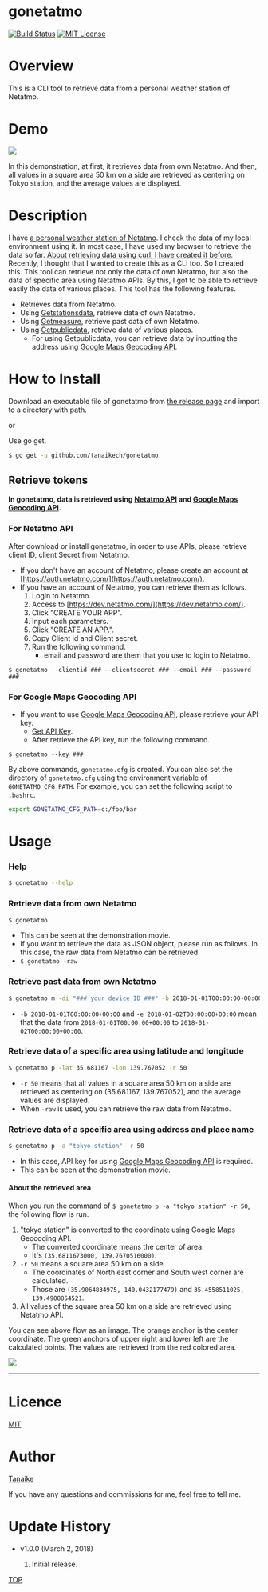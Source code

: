 gonetatmo
=====

<a name="TOP"></a>
[![Build Status](https://travis-ci.org/tanaikech/gonetatmo.svg?branch=master)](https://travis-ci.org/tanaikech/gonetatmo)
[![MIT License](http://img.shields.io/badge/license-MIT-blue.svg?style=flat)](LICENCE)

<a name="Overview"></a>
# Overview
This is a CLI tool to retrieve data from a personal weather station of Netatmo.

# Demo
![](images/demo.gif)

In this demonstration, at first, it retrieves data from own Netatmo. And then, all values in a square area 50 km on a side are retrieved as centering on Tokyo station, and the average values are displayed.

<a name="Description"></a>
# Description
I have [a personal weather station of Netatmo](https://www.netatmo.com/en-US/product/weather/weatherstation). I check the data of my local environment using it. In most case, I have used my browser to retrieve the data so far. [About retrieving data using curl, I have created it before.](https://github.com/tanaikech/cui4netatmo) Recently, I thought that I wanted to create this as a CLI too. So I created this. This tool can retrieve not only the data of own Netatmo, but also the data of specific area using Netatmo APIs. By this, I got to be able to retrieve easily the data of various places. This tool has the following features.

- Retrieves data from Netatmo.
- Using [Getstationsdata](https://dev.netatmo.com/resources/technical/reference/weatherstation/getstationsdata), retrieve data of own Netatmo.
- Using [Getmeasure](https://dev.netatmo.com/resources/technical/reference/common/getmeasure), retrieve past data of own Netatmo.
- Using [Getpublicdata](https://dev.netatmo.com/en-US/resources/technical/reference/weatherapi/getpublicdata), retrieve data of various places.
    - For using Getpublicdata, you can retrieve data by inputting the address using [Google Maps Geocoding API](https://developers.google.com/maps/documentation/geocoding/intro?hl=en).

# How to Install
Download an executable file of gonetatmo from [the release page](https://github.com/tanaikech/gonetatmo/releases) and import to a directory with path.

or

Use go get.

~~~bash
$ go get -u github.com/tanaikech/gonetatmo
~~~

## Retrieve tokens
**In gonetatmo, data is retrieved using [Netatmo API](https://dev.netatmo.com/en-US/resources/technical/reference) and [Google Maps Geocoding API](https://developers.google.com/maps/documentation/geocoding/intro?hl=en).**

### For Netatmo API
After download or install gonetatmo, in order to use APIs, please retrieve client ID, client Secret from Netatmo.

- If you don't have an account of Netatmo, please create an account at [https://auth.netatmo.com/](https://auth.netatmo.com/).
- If you have an account of Netatmo, you can retrieve them as follows.
    1. Login to Netatmo.
    1. Access to [https://dev.netatmo.com/](https://dev.netatmo.com/).
    1. Click "CREATE YOUR APP".
    1. Input each parameters.
    1. Click "CREATE AN APP.".
    1. Copy Client id and Client secret.
    1. Run the following command.
        - email and password are them that you use to login to Netatmo.

~~~
$ gonetatmo --clientid ### --clientsecret ### --email ### --password ###
~~~

### For Google Maps Geocoding API
- If you want to use [Google Maps Geocoding API](https://developers.google.com/maps/documentation/geocoding/intro?hl=en), please retrieve your API key.
    - [Get API Key](https://developers.google.com/maps/documentation/geocoding/get-api-key?hl=en).
    - After retrieve the API key, run the following command.

~~~
$ gonetatmo --key ###
~~~

By above commands, ``gonetatmo.cfg`` is created. You can also set the directory of ``gonetatmo.cfg`` using the environment variable of ``GONETATMO_CFG_PATH``. For example, you can set the following script to ``.bashrc``.

~~~bash
export GONETATMO_CFG_PATH=c:/foo/bar
~~~

# Usage
### Help
~~~bash
$ gonetatmo --help
~~~

### Retrieve data from own Netatmo
~~~bash
$ gonetatmo
~~~

- This can be seen at the demonstration movie.
- If you want to retrieve the data as JSON object, please run as follows. In this case, the raw data from Netatmo can be retrieved.
- ``$ gonetatmo -raw``

### Retrieve past data from own Netatmo
~~~bash
$ gonetatmo m -di "### your device ID ###" -b 2018-01-01T00:00:00+00:00 -e 2018-01-02T00:00:00+00:00
~~~

- ``-b 2018-01-01T00:00:00+00:00`` and ``-e 2018-01-02T00:00:00+00:00`` mean that the data from ``2018-01-01T00:00:00+00:00`` to ``2018-01-02T00:00:00+00:00``.

### Retrieve data of a specific area using latitude and longitude
~~~bash
$ gonetatmo p -lat 35.681167 -lon 139.767052 -r 50
~~~

- ``-r 50`` means that all values in a square area 50 km on a side are retrieved as centering on (35.681167, 139.767052), and the average values are displayed.
- When ``-raw`` is used, you can retrieve the raw data from Netatmo.

### Retrieve data of a specific area using address and place name
~~~bash
$ gonetatmo p -a "tokyo station" -r 50
~~~

- In this case, API key for using [Google Maps Geocoding API](https://developers.google.com/maps/documentation/geocoding/intro?hl=en) is required.
- This can be seen at the demonstration movie.

#### About the retrieved area
When you run the command of ``$ gonetatmo p -a "tokyo station" -r 50``, the following flow is run.

1. "tokyo station" is converted to the coordinate using Google Maps Geocoding API.
    - The converted coordinate means the center of area.
    - It's ``(35.6811673000, 139.7670516000)``.
1. ``-r 50`` means a square area 50 km on a side.
    - The coordinates of North east corner and South west corner are calculated.
    - Those are ``(35.9064834975, 140.0432177479)`` and ``35.4558511025, 139.4908854521``.
1. All values of the square area 50 km on a side are retrieved using Netatmo API.

You can see above flow as an image. The orange anchor is the center coordinate. The green anchors of upper right and lower left are the calculated points. The values are retrieved from the red colored area.

![](images/sample1.png)


-----

<a name="Licence"></a>
# Licence
[MIT](LICENCE)

<a name="Author"></a>
# Author
[Tanaike](https://tanaikech.github.io/about/)

If you have any questions and commissions for me, feel free to tell me.

<a name="Update_History"></a>
# Update History
* v1.0.0 (March 2, 2018)

    1. Initial release.


[TOP](#TOP)
